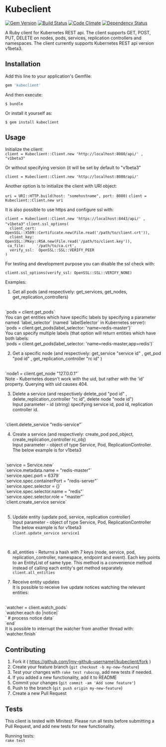 # Kubeclient

[![Gem Version](https://badge.fury.io/rb/kubeclient.svg)](http://badge.fury.io/rb/kubeclient)
[![Build Status](https://travis-ci.org/abonas/kubeclient.svg?branch=master)](https://travis-ci.org/abonas/kubeclient)
[![Code Climate](http://img.shields.io/codeclimate/github/abonas/kubeclient.svg)](https://codeclimate.com/github/abonas/kubeclient)
[![Dependency Status](https://gemnasium.com/abonas/kubeclient.svg)](https://gemnasium.com/abonas/kubeclient)

A Ruby client for Kubernetes REST api.
The client supports GET, POST, PUT, DELETE on nodes, pods, services, replication controllers and namespaces.
The client currently supports Kubernetes REST api version v1beta3.

## Installation

Add this line to your application's Gemfile:

```ruby
gem 'kubeclient'
```

And then execute:

    $ bundle

Or install it yourself as:

    $ gem install kubeclient

## Usage

Initialize the client: <br>
`client = Kubeclient::Client.new 'http://localhost:8080/api/' , "v1beta3"`

Or without specifying version (it will be set by default to "v1beta3"

`client = Kubeclient::Client.new 'http://localhost:8080/api/' `

Another option is to initialize the client with URI object:

`uri = URI::HTTP.build(host: "somehostname", port: 8080)`
`client = Kubeclient::Client.new uri`


It is also possible to use https and configure ssl with:

`client = Kubeclient::Client.new 'https://localhost:8443/api/' , "v1beta3"`
`client.ssl_options(` <br>
`  client_cert: OpenSSL::X509::Certificate.new(File.read('/path/to/client.crt')),` <br>
`  client_key:  OpenSSL::PKey::RSA.new(File.read('/path/to/client.key')),` <br>
`  ca_file:     '/path/to/ca.crt', ` <br>
`  verify_ssl:  OpenSSL::SSL::VERIFY_PEER` <br>
`)` <br>

For testing and development purpose you can disable the ssl check with:

`client.ssl_options(verify_ssl: OpenSSL::SSL::VERIFY_NONE)`


Examples:

1. Get all pods (and respectively: get_services, get_nodes, get_replication_controllers)
<br>
`pods = client.get_pods`
<br>
You can get entities which have specific labels by specifying a parameter named `label_selector` (named `labelSelector` in Kubernetes server): <br>
`pods = client.get_pods(label_selector: 'name=redis-master')` <br>
You can specify multiple labels (that option will return entities which have both labels:  <br>
`pods = client.get_pods(label_selector: 'name=redis-master,app=redis')`

2. Get a specific node (and respectively: get_service "service id" , get_pod "pod id" , get_replication_controller "rc id" )
<br>
`node1 = client.get_node "127.0.0.1"`
<br>
Note - Kubernetes doesn't work with the uid, but rather with the 'id' property.
Querying with uid causes 404.

3. Delete a service (and respectively delete_pod "pod id" , delete_replication_controller "rc id", delete node "node id") <br>
Input parameter - id (string) specifying service id, pod id, replication controller id.
<br>
`client.delete_service "redis-service"`
<br>

4. Create a service (and respectively: create_pod pod_object, create_replication_controller rc_obj) <br>
Input parameter - object of type Service, Pod, ReplicationController. <br>
The below example is for v1beta3
<br>
`service = Service.new` <br>
`service.metadata.name = "redis-master"`<br>
`service.spec.port = 6379`<br>
`service.spec.containerPort  = "redis-server"`<br>
`service.spec.selector = {}`<br>
`service.spec.selector.name = "redis"`<br>
`service.spec.selector.role = "master"`<br>
`client.create_service service`<br>
<br>

5. Update entity (update pod, service, replication controller) <br>
Input parameter - object of type Service, Pod, ReplicationController <br>
The below example is for v1beta3 <br>
`client.update_service service1`
<br>

6. all_entities - Returns a hash with 7 keys (node, service, pod, replication_controller, namespace, endpoint and event). Each key points to an EntityList of same type. This method
 is a convenience method instead of calling each entity's get method separately. <br>
`client.all_entities`

7. Receive entity updates <br>
It is possible to receive live update notices watching the relevant entities:
<br>
`watcher = client.watch_pods` <br>
`watcher.each do |notice|` <br>
`  # process notice data` <br>
`end` <br>
It is possible to interrupt the watcher from another thread with:
<br>
`watcher.finish` <br>

## Contributing

1. Fork it ( https://github.com/[my-github-username]/kubeclient/fork )
2. Create your feature branch (`git checkout -b my-new-feature`)
3. Test your changes with `rake test rubocop`, add new tests if needed.
4. If you added a new functionality, add it to README
5. Commit your changes (`git commit -am 'Add some feature'`)
6. Push to the branch (`git push origin my-new-feature`)
7. Create a new Pull Request

## Tests

This client is tested with Minitest.
Please run all tests before submitting a Pull Request, and add new tests for new functionality.

Running tests: <br>
`rake test`
